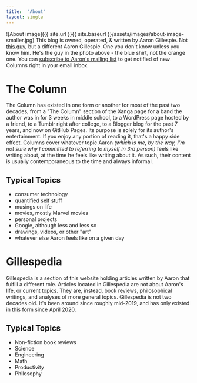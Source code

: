 ```yaml
---
title:  "About"
layout: single
---
```


![About image]({{ site.url }}{{ site.baseurl }}/assets/images/about-image-smaller.jpg)
This blog is owned, operated, & written by Aaron Gillespie. Not [this guy](https://en.wikipedia.org/wiki/Aaron_Gillespie), but a different Aaron Gillespie. One you don't know unless you know him. He's the guy in the photo above - the blue shirt, not the orange one.
You can [subscribe to Aaron's mailing list](http://eepurl.com/gNPOV9) to get notified of new Columns right in your email inbox.
# The Column
The Column has existed in one form or another for most of the past two decades, from a "The Column" section of the Xanga page for a band the author was in for 3 weeks in middle school, to a WordPress page hosted by a friend, to a Tumblr right after college, to a Blogger blog for the past 7 years, and now on GitHub Pages. Its purpose is solely for its author's entertainment. If you enjoy any portion of reading it, that's a happy side effect.
Columns cover whatever topic Aaron *(which is me, by the way, I'm not sure why I committed to referring to myself in 3rd person)* feels like writing about, at the time he feels like writing about it. As such, their content is usually contemporaneous to the time and always informal.
## Typical Topics
- consumer technology
- quantified self stuff
- musings on life
- movies, mostly Marvel movies
- personal projects
- Google, although less and less so
- drawings, videos, or other "art"
- whatever else Aaron feels like on a given day
# Gillespedia
Gillespedia is a section of this website holding articles written by Aaron that fulfill a different role. Articles located in Gillespedia are not about Aaron's life, or current topics. They are, instead, book reviews, philosophical writings, and analyses of more general topics. Gillespedia is not two decades old. It's been around since roughly mid-2019, and has only existed in this form since April 2020. 
## Typical Topics
- Non-fiction book reviews
- Science
- Engineering
- Math
- Productivity
- Philosophy